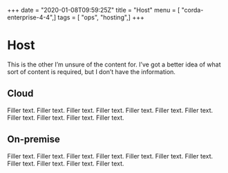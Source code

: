 +++
date = "2020-01-08T09:59:25Z"
title = "Host"
menu = [ "corda-enterprise-4-4",]
tags = [ "ops", "hosting",]
+++


# Host

This is the other I’m unsure of the content for. I’ve got a better idea of what sort of content is required, but I don’t have the information.


## Cloud

Filler text. Filler text. Filler text. Filler text. Filler text. Filler text. Filler text. Filler text. Filler text. Filler text. Filler text.


## On-premise

Filler text. Filler text. Filler text. Filler text. Filler text. Filler text. Filler text. Filler text. Filler text. Filler text. Filler text.


